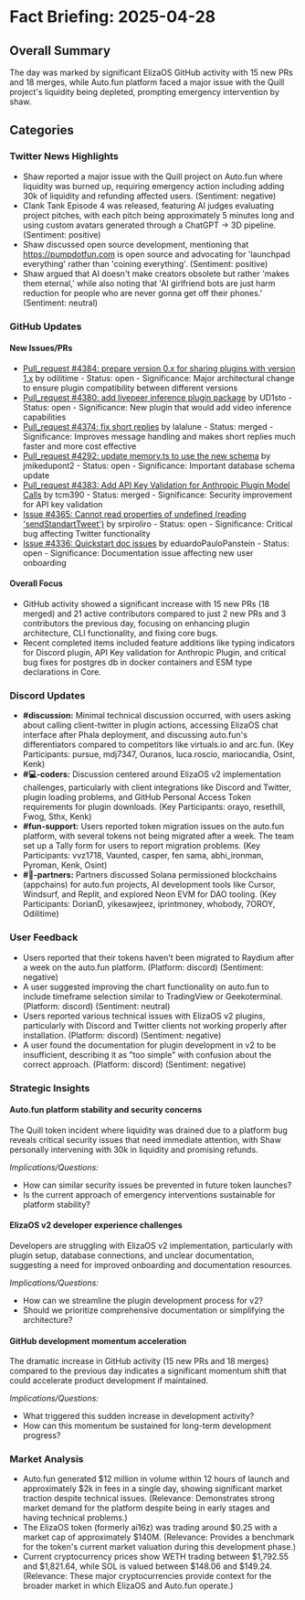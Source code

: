 # Fact Briefing: 2025-04-28

## Overall Summary
The day was marked by significant ElizaOS GitHub activity with 15 new PRs and 18 merges, while Auto.fun platform faced a major issue with the Quill project's liquidity being depleted, prompting emergency intervention by shaw.

## Categories

### Twitter News Highlights
- Shaw reported a major issue with the Quill project on Auto.fun where liquidity was burned up, requiring emergency action including adding 30k of liquidity and refunding affected users. (Sentiment: negative)
- Clank Tank Episode 4 was released, featuring AI judges evaluating project pitches, with each pitch being approximately 5 minutes long and using custom avatars generated through a ChatGPT → 3D pipeline. (Sentiment: positive)
- Shaw discussed open source development, mentioning that https://pumpdotfun.com is open source and advocating for 'launchpad everything' rather than 'coining everything'. (Sentiment: positive)
- Shaw argued that AI doesn't make creators obsolete but rather 'makes them eternal,' while also noting that 'AI girlfriend bots are just harm reduction for people who are never gonna get off their phones.' (Sentiment: neutral)

### GitHub Updates

#### New Issues/PRs
- [Pull_request #4384: prepare version 0.x for sharing plugins with version 1.x](https://github.com/elizaOS/eliza/pull/4384) by odilitime - Status: open - Significance: Major architectural change to ensure plugin compatibility between different versions
- [Pull_request #4380: add livepeer inference plugin package](https://github.com/elizaOS/eliza/pull/4380) by UD1sto - Status: open - Significance: New plugin that would add video inference capabilities
- [Pull_request #4374: fix short replies](https://github.com/elizaOS/eliza/pull/4374) by lalalune - Status: merged - Significance: Improves message handling and makes short replies much faster and more cost effective
- [Pull_request #4292: update memory.ts to use the new schema](https://github.com/elizaOS/eliza/pull/4292) by jmikedupont2 - Status: open - Significance: Important database schema update
- [Pull_request #4383: Add API Key Validation for Anthropic Plugin Model Calls](https://github.com/elizaOS/eliza/pull/4383) by tcm390 - Status: merged - Significance: Security improvement for API key validation
- [Issue #4365: Cannot read properties of undefined (reading 'sendStandartTweet')](https://github.com/elizaOS/eliza/issues/4365) by srpiroliro - Status: open - Significance: Critical bug affecting Twitter functionality
- [Issue #4336: Quickstart doc issues](https://github.com/elizaOS/eliza/issues/4336) by eduardoPauloPanstein - Status: open - Significance: Documentation issue affecting new user onboarding

#### Overall Focus
- GitHub activity showed a significant increase with 15 new PRs (18 merged) and 21 active contributors compared to just 2 new PRs and 3 contributors the previous day, focusing on enhancing plugin architecture, CLI functionality, and fixing core bugs.
- Recent completed items included feature additions like typing indicators for Discord plugin, API Key validation for Anthropic Plugin, and critical bug fixes for postgres db in docker containers and ESM type declarations in Core.

### Discord Updates
- **#discussion:** Minimal technical discussion occurred, with users asking about calling client-twitter in plugin actions, accessing ElizaOS chat interface after Phala deployment, and discussing auto.fun's differentiators compared to competitors like virtuals.io and arc.fun. (Key Participants: pursue, mdj7347, Ouranos, luca.roscio, mariocandia, Osint, Kenk)
- **#💻-coders:** Discussion centered around ElizaOS v2 implementation challenges, particularly with client integrations like Discord and Twitter, plugin loading problems, and GitHub Personal Access Token requirements for plugin downloads. (Key Participants: orayo, resethill, Fwog, Sthx, Kenk)
- **#fun-support:** Users reported token migration issues on the auto.fun platform, with several tokens not being migrated after a week. The team set up a Tally form for users to report migration problems. (Key Participants: vvz1718, Vaunted, casper, fen sama, abhi_ironman, Pyroman, Kenk, Osint)
- **#🥇-partners:** Partners discussed Solana permissioned blockchains (appchains) for auto.fun projects, AI development tools like Cursor, Windsurf, and Replit, and explored Neon EVM for DAO tooling. (Key Participants: DorianD, yikesawjeez, iprintmoney, whobody, 7OROY, Odilitime)

### User Feedback
- Users reported that their tokens haven't been migrated to Raydium after a week on the auto.fun platform. (Platform: discord) (Sentiment: negative)
- A user suggested improving the chart functionality on auto.fun to include timeframe selection similar to TradingView or Geekoterminal. (Platform: discord) (Sentiment: neutral)
- Users reported various technical issues with ElizaOS v2 plugins, particularly with Discord and Twitter clients not working properly after installation. (Platform: discord) (Sentiment: negative)
- A user found the documentation for plugin development in v2 to be insufficient, describing it as "too simple" with confusion about the correct approach. (Platform: discord) (Sentiment: negative)

### Strategic Insights

#### Auto.fun platform stability and security concerns
The Quill token incident where liquidity was drained due to a platform bug reveals critical security issues that need immediate attention, with Shaw personally intervening with 30k in liquidity and promising refunds.

*Implications/Questions:*
  - How can similar security issues be prevented in future token launches?
  - Is the current approach of emergency interventions sustainable for platform stability?

#### ElizaOS v2 developer experience challenges
Developers are struggling with ElizaOS v2 implementation, particularly with plugin setup, database connections, and unclear documentation, suggesting a need for improved onboarding and documentation resources.

*Implications/Questions:*
  - How can we streamline the plugin development process for v2?
  - Should we prioritize comprehensive documentation or simplifying the architecture?

#### GitHub development momentum acceleration
The dramatic increase in GitHub activity (15 new PRs and 18 merges) compared to the previous day indicates a significant momentum shift that could accelerate product development if maintained.

*Implications/Questions:*
  - What triggered this sudden increase in development activity?
  - How can this momentum be sustained for long-term development progress?

### Market Analysis
- Auto.fun generated $12 million in volume within 12 hours of launch and approximately $2k in fees in a single day, showing significant market traction despite technical issues. (Relevance: Demonstrates strong market demand for the platform despite being in early stages and having technical problems.)
- The ElizaOS token (formerly ai16z) was trading around $0.25 with a market cap of approximately $140M. (Relevance: Provides a benchmark for the token's current market valuation during this development phase.)
- Current cryptocurrency prices show WETH trading between $1,792.55 and $1,821.64, while SOL is valued between $148.06 and $149.24. (Relevance: These major cryptocurrencies provide context for the broader market in which ElizaOS and Auto.fun operate.)